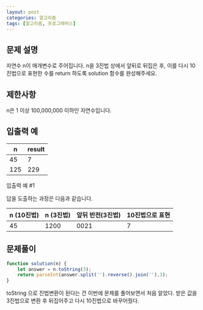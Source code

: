 ```yaml
---
layout: post
categories: 알고리즘
tags: [알고리즘, 프로그래머스]
---
```


## 문제 설명

자연수 n이 매개변수로 주어집니다. n을 3진법 상에서 앞뒤로 뒤집은 후, 이를 다시 10진법으로 표현한 수를 return 하도록 solution 함수를 완성해주세요.

## 제한사항

n은 1 이상 100,000,000 이하인 자연수입니다.

## 입출력 예

<table class="table">
        <thead><tr>
<th>n</th>
<th>result</th>
</tr>
</thead>
        <tbody><tr>
<td>45</td>
<td>7</td>
</tr>
<tr>
<td>125</td>
<td>229</td>
</tr>
</tbody>
      </table>

입출력 예 #1

답을 도출하는 과정은 다음과 같습니다.

<table class="table">
        <thead><tr>
<th>n (10진법)</th>
<th>n (3진법)</th>
<th>앞뒤 반전(3진법)</th>
<th>10진법으로 표현</th>
</tr>
</thead>
        <tbody><tr>
<td>45</td>
<td>1200</td>
<td>0021</td>
<td>7</td>
</tr>
</tbody>
      </table>

## 문제풀이

```javascript
function solution(n) {
    let answer = n.toString(3);
    return parseInt(answer.split('').reverse().join(''),3);
}
```

toString 으로 진법변환이 된다는 건 이번에 문제를 풀어보면서 처음 알았다.
받은 값을 3진법으로 변환 후 뒤집어주고 다시 10진법으로 바꾸어줬다.
